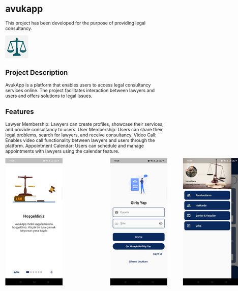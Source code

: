 # avukapp

This project has been developed for the purpose of providing legal consultancy.

![Proje Logo](assets/images/ic_launcher.png)


## Project Description

AvukApp is a platform that enables users to access legal consultancy services online. The project facilitates interaction between lawyers and users and offers solutions to legal issues.


## Features

Lawyer Membership: Lawyers can create profiles, showcase their services, and provide consultancy to users.
User Membership: Users can share their legal problems, search for lawyers, and receive consultancy.
Video Call: Enables video call functionality between lawyers and users through the platform.
Appointment Calendar: Users can schedule and manage appointments with lawyers using the calendar feature.


<div style="display:flex;">
<img src="assets/proje_img/1.png" alt=" " width="200" height="400" style="margin-right: 150px;">
<img src="assets/proje_img/2.png" alt=" " width="200" height="400" style="margin-right: 50px;">
<img src="assets/proje_img/3.png" alt=" " width="200" height="400" style="margin-right: 50px;">
</div>